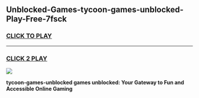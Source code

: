 
## Unblocked-Games-tycoon-games-unblocked-Play-Free-7fsck
<h3>
<a href="https://premium76.site?title=tycoon-games-unblocked&ref=21A">CLICK TO PLAY</a></h3>
<hr>

<h3>
<a href="https://premium76.site?title=tycoon-games-unblocked&ref=21A">CLICK 2 PLAY</a>
  
</h3>

<a href="https://premium76.site?title=tycoon-games-unblocked&ref=21A"><img src="https://clearcache.store/games.png"></a>


**tycoon-games-unblocked games unblocked: Your Gateway to Fun and Accessible Online Gaming**
